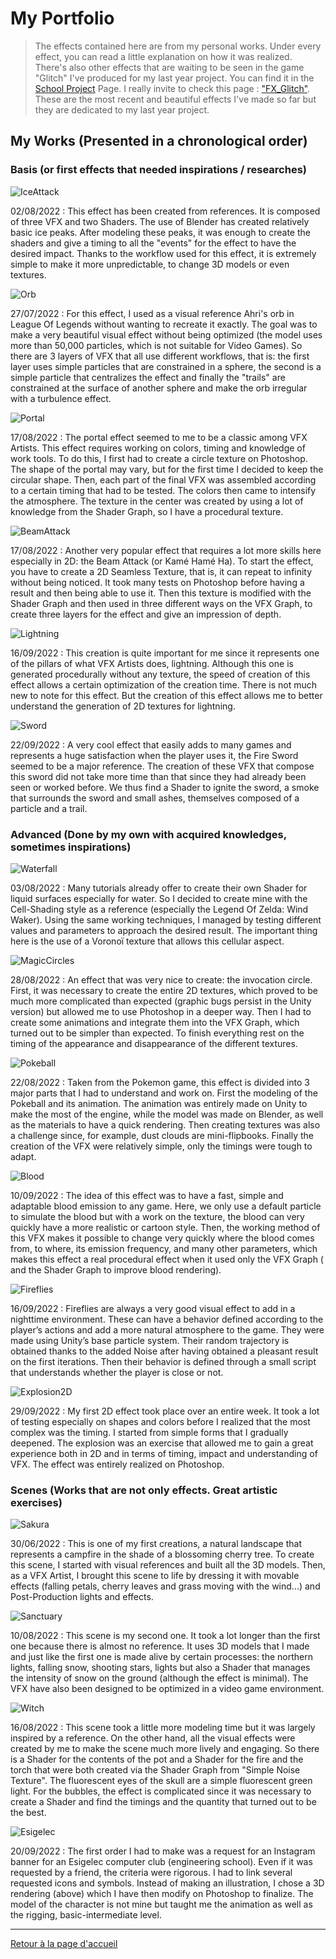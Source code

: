 # My Portfolio

> The effects contained here are from my personal works. Under every effect, you can read a little explanation on how it was realized. There's also other effects that are waiting to be seen in the game "Glitch" I've produced for my last year project. You can find it in the [School Project](https://github.com/MatthieuAUBERT/MatthieuAUBERT.github.io/blob/main/Projects/SchoolProjects/Projects.md) Page. I really invite to check this page : ["FX_Glitch"](). These are the most recent and beautiful effects I've made so far but they are dedicated to my last year project.

## My Works (Presented in a chronological order)

### Basis (or first effects that needed inspirations / researches)

![IceAttack](https://github.com/MatthieuAUBERT/MatthieuAUBERT.github.io/blob/main/Projects/VFX/Basis/IceSpell.gif)

02/08/2022 : This effect has been created from references. It is composed of three VFX and two Shaders. The use of Blender has created relatively basic ice peaks. After modeling these peaks, it was enough to create the shaders and give a timing to all the "events" for the effect to have the desired impact. Thanks to the workflow used for this effect, it is extremely simple to make it more unpredictable, to change 3D models or even textures.

![Orb](https://github.com/MatthieuAUBERT/MatthieuAUBERT.github.io/blob/main/Projects/VFX/Basis/Orb.gif)

27/07/2022 : For this effect, I used as a visual reference Ahri's orb in League Of Legends without wanting to recreate it exactly. The goal was to make a very beautiful visual effect without being optimized (the model uses more than 50,000 particles, which is not suitable for Video Games). So there are 3 layers of VFX that all use different workflows, that is: the first layer uses simple particles that are constrained in a sphere, the second is a simple particle that centralizes the effect and finally the "trails" are constrained at the surface of another sphere and make the orb irregular with a turbulence effect.

![Portal](https://github.com/MatthieuAUBERT/MatthieuAUBERT.github.io/blob/main/Projects/VFX/Basis/TPortal.gif)

17/08/2022 : The portal effect seemed to me to be a classic among VFX Artists. This effect requires working on colors, timing and knowledge of work tools. To do this, I first had to create a circle texture on Photoshop. The shape of the portal may vary, but for the first time I decided to keep the circular shape. Then, each part of the final VFX was assembled according to a certain timing that had to be tested. The colors then came to intensify the atmosphere. The texture in the center was created by using a lot of knowledge from the Shader Graph, so I have a procedural texture.

![BeamAttack](https://github.com/MatthieuAUBERT/MatthieuAUBERT.github.io/blob/main/Projects/VFX/Basis/BeamAttack.gif)

17/08/2022 : Another very popular effect that requires a lot more skills here especially in 2D: the Beam Attack (or Kamé Hamé Ha). To start the effect, you have to create a 2D Seamless Texture, that is, it can repeat to infinity without being noticed. It took many tests on Photoshop before having a result and then being able to use it. Then this texture is modified with the Shader Graph and then used in three different ways on the VFX Graph, to create three layers for the effect and give an impression of depth.

![Lightning](https://github.com/MatthieuAUBERT/MatthieuAUBERT.github.io/blob/main/Projects/VFX/Basis/Lightning.gif)

16/09/2022 : This creation is quite important for me since it represents one of the pillars of what VFX Artists does, lightning. Although this one is generated procedurally without any texture, the speed of creation of this effect allows a certain optimization of the creation time. There is not much new to note for this effect. But the creation of this effect allows me to better understand the generation of 2D textures for lightning.

![Sword](https://github.com/MatthieuAUBERT/MatthieuAUBERT.github.io/blob/main/Projects/VFX/Basis/Sword.gif)

22/09/2022 : A very cool effect that easily adds to many games and represents a huge satisfaction when the player uses it, the Fire Sword seemed to be a major reference. The creation of these VFX that compose this sword did not take more time than that since they had already been seen or worked before. We thus find a Shader to ignite the sword, a smoke that surrounds the sword and small ashes, themselves composed of a particle and a trail.

### Advanced (Done by my own with acquired knowledges, sometimes inspirations)

![Waterfall](https://github.com/MatthieuAUBERT/MatthieuAUBERT.github.io/blob/main/Projects/VFX/Advanced/WaterfallShader.gif)

03/08/2022 : Many tutorials already offer to create their own Shader for liquid surfaces especially for water. So I decided to create mine with the Cell-Shading style as a reference (especially the Legend Of Zelda: Wind Waker). Using the same working techniques, I managed by testing different values and parameters to approach the desired result. The important thing here is the use of a Voronoï texture that allows this cellular aspect.

![MagicCircles](https://github.com/MatthieuAUBERT/MatthieuAUBERT.github.io/blob/main/Projects/VFX/Advanced/MagicalInvocation.gif)

28/08/2022 : An effect that was very nice to create: the invocation circle. First, it was necessary to create the entire 2D textures, which proved to be much more complicated than expected (graphic bugs persist in the Unity version) but allowed me to use Photoshop in a deeper way. Then I had to create some animations and integrate them into the VFX Graph, which turned out to be simpler than expected. To finish everything rest on the timing of the appearance and disappearance of the different textures.

![Pokeball](https://github.com/MatthieuAUBERT/MatthieuAUBERT.github.io/blob/main/Projects/VFX/Advanced/Pokeball.gif)

22/08/2022 : Taken from the Pokemon game, this effect is divided into 3 major parts that I had to understand and work on. First the modeling of the Pokeball and its animation. The animation was entirely made on Unity to make the most of the engine, while the model was made on Blender, as well as the materials to have a quick rendering. Then creating textures was also a challenge since, for example, dust clouds are mini-flipbooks. Finally the creation of the VFX were relatively simple, only the timings were tough to adapt.

![Blood](https://github.com/MatthieuAUBERT/MatthieuAUBERT.github.io/blob/main/Projects/VFX/Advanced/BloodProcedural.gif)

10/09/2022 : The idea of this effect was to have a fast, simple and adaptable blood emission to any game. Here, we only use a default particle to simulate the blood but with a work on the texture, the blood can very quickly have a more realistic or cartoon style. Then, the working method of this VFX makes it possible to change very quickly where the blood comes from, to where, its emission frequency, and many other parameters, which makes this effect a real procedural effect when it used only the VFX Graph ( and the Shader Graph to improve blood rendering).

![Fireflies](https://github.com/MatthieuAUBERT/MatthieuAUBERT.github.io/blob/main/Projects/VFX/Advanced/FirefliesFX.gif)

16/09/2022 : Fireflies are always a very good visual effect to add in a nighttime environment. These can have a behavior defined according to the player’s actions and add a more natural atmosphere to the game. They were made using Unity’s base particle system. Their random trajectory is obtained thanks to the added Noise after having obtained a pleasant result on the first iterations. Then their behavior is defined through a small script that understands whether the player is close or not.

![Explosion2D](https://github.com/MatthieuAUBERT/MatthieuAUBERT.github.io/blob/main/Projects/VFX/Advanced/Explosion2DFbF.gif)

29/09/2022 : My first 2D effect took place over an entire week. It took a lot of testing especially on shapes and colors before I realized that the most complex was the timing. I started from simple forms that I gradually deepened. The explosion was an exercise that allowed me to gain a great experience both in 2D and in terms of timing, impact and understanding of VFX. The effect was entirely realized on Photoshop.

### Scenes (Works that are not only effects. Great artistic exercises)

![Sakura](https://github.com/MatthieuAUBERT/MatthieuAUBERT.github.io/blob/main/Projects/VFX/Scenes/Sakura.gif)

30/06/2022 : This is one of my first creations, a natural landscape that represents a campfire in the shade of a blossoming cherry tree. To create this scene, I started with visual references and built all the 3D models. Then, as a VFX Artist, I brought this scene to life by dressing it with movable effects (falling petals, cherry leaves and grass moving with the wind...) and Post-Production lights and effects.

![Sanctuary](https://github.com/MatthieuAUBERT/MatthieuAUBERT.github.io/blob/main/Projects/VFX/Scenes/SnowySanctuary.gif)

10/08/2022 : This scene is my second one. It took a lot longer than the first one because there is almost no reference. It uses 3D models that I made and just like the first one is made alive by certain processes: the northern lights, falling snow, shooting stars, lights but also a Shader that manages the intensity of snow on the ground (although the effect is minimal). The VFX have also been designed to be optimized in a video game environment.

![Witch](https://github.com/MatthieuAUBERT/MatthieuAUBERT.github.io/blob/main/Projects/VFX/Scenes/WitchHouse.gif)

16/08/2022 : This scene took a little more modeling time but it was largely inspired by a reference. On the other hand, all the visual effects were created by me to make the scene much more lively and engaging. So there is a Shader for the contents of the pot and a Shader for the fire and the torch that were both created via the Shader Graph from "Simple Noise Texture". The fluorescent eyes of the skull are a simple fluorescent green light. For the bubbles, the effect is complicated since it was necessary to create a Shader and find the timings and the quantity that turned out to be the best.

![Esigelec](https://github.com/MatthieuAUBERT/MatthieuAUBERT.github.io/blob/main/Projects/VFX/Scenes/EsigelecOrder%231.png)

20/09/2022 : The first order I had to make was a request for an Instagram banner for an Esigelec computer club (engineering school). Even if it was requested by a friend, the criteria were rigorous. I had to link several requested icons and symbols. Instead of making an illustration, I chose a 3D rendering (above) which I have then modify on Photoshop to finalize. The model of the character is not mine but taught me the animation as well as the rigging, basic-intermediate level.

---

[Retour à la page d'accueil](https://github.com/MatthieuAUBERT/MatthieuAUBERT.github.io)
